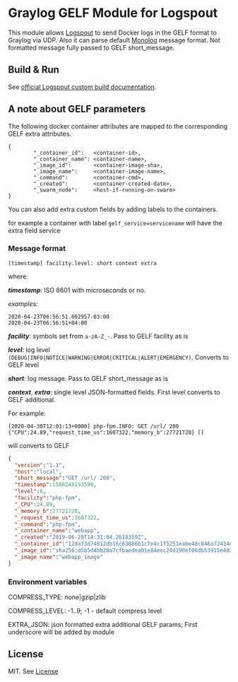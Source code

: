# Graylog GELF Module for Logspout
This module allows [Logspout](https://github.com/gliderlabs/logspout) to send Docker logs in the GELF format to Graylog via UDP.
Also it can parse default [Monolog](https://github.com/Seldaek/monolog) message format. Not formatted message fully passed to GELF short_message.

## Build & Run

See [official Logspout custom build documentation](https://github.com/gliderlabs/logspout/tree/master/custom).

## A note about GELF parameters
The following docker container attributes are mapped to the corresponding GELF extra attributes.

```
{
        "_container_id":   <container-id>,
        "_container_name": <container-name>,
        "_image_id":       <container-image-sha>,
        "_image_name":     <container-image-name>,
        "_command":        <container-cmd>,
        "_created":        <container-created-date>,
        "_swarm_node":     <host-if-running-on-swarm>
}
```

You can also add extra custom fields by adding labels to the containers.

for example 
a container with label ```gelf_service=servicename``` will have the extra field service

### Message format
```
[timestamp] facility.level: short context extra  
```
where:

**_timestamp_**: ISO 8601 with microseconds or no. 

_examples:_
```
2020-04-23T06:56:51.092957-03:00
2020-04-23T06:56:51+04:00
``` 

**_facility_**: symbols set from `a-zA-Z_-`. Pass to GELF facility as is

**_level_**: log level `(DEBUG|INFO|NOTICE|WARNING|ERROR|CRITICAL|ALERT|EMERGENCY)`. Converts to GELF level

**_short_**: log message. Pass to GELF short_message as is

**_context_**, **_extra_**: single level JSON-formatted fields. First level converts to GELF additional. 

For example:
```
[2020-04-30T12:03:13+0000] php-fpm.INFO: GET /url/ 200 {"CPU":24.89,"request_time_us":1607322,"memory_b":27721728} []
```
will converts to GELF
```json
{
  "version":"1.1",
  "host":"local",                 
  "short_message":"GET /url/ 200",
  "timestamp":1588248193590,
  "level":6,
  "facility":"php-fpm",
  "_CPU":24.89,
  "_memory_b":27721728,
  "_request_time_us":1607322,
  "_command":"php-fpm",
  "_container_name":"webapp",
  "_created":"2019-06-28T14:31:04.2618359Z",
  "_container_id":"12daf3d74812db16c63886b1c7e4c1f5251eabe48c846a72434d96a6ea3a4e38",
  "_image_id":"sha256:d5b5d4bb20a7cfbaedea01e84eec24d190ef06db53915e4022be08539577c3dc",
  "_image_name":"webapp_image"
}
```

### Environment variables

COMPRESS_TYPE: none|gzip|zlib

COMPRESS_LEVEL: -1..9; -1 - default compress level

EXTRA_JSON: json formatted extra additional GELF params; First underscore will be added by module


## License
MIT. See [License](LICENSE)
